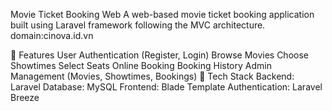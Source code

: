 Movie Ticket Booking Web
A web-based movie ticket booking application built using Laravel framework following the MVC architecture.
domain:cinova.id.vn

📌 Features
User Authentication (Register, Login)
Browse Movies
Choose Showtimes
Select Seats
Online Booking
Booking History
Admin Management (Movies, Showtimes, Bookings)
🔧 Tech Stack
Backend: Laravel
Database: MySQL
Frontend: Blade Template 
Authentication: Laravel Breeze



